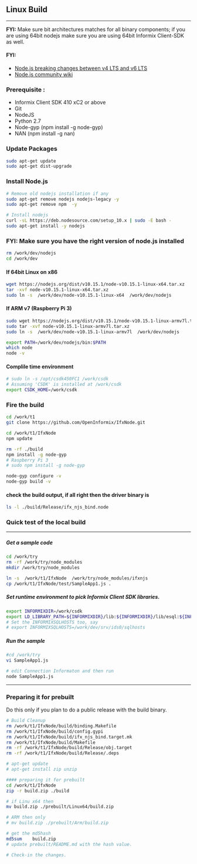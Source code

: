 ## Linux Build
--------------
**FYI:** Make sure bit architectures matches for all binary components; if you are using 64bit nodejs make sure you are using 64bit Informix Client-SDK as well.

#### FYI:
* [Node.js breaking changes between v4 LTS and v6 LTS](https://github.com/nodejs/node/wiki/Breaking-changes-between-v4-LTS-and-v6-LTS)
* [Node.js community wiki](https://github.com/nodejs/node/wiki)


### Prerequisite :
* Informix Client SDK 410 xC2 or above
* Git
* NodeJS
* Python     2.7
* Node-gyp   (npm install -g node-gyp)
* NAN        (npm install -g nan)

### Update Packages
```bash
sudo apt-get update
sudo apt-get dist-upgrade
```


### Install Node.js
```bash
# Remove old nodejs installation if any
sudo apt-get remove nodejs nodejs-legacy -y
sudo apt-get remove npm  -y

# Install nodejs
curl -sL https://deb.nodesource.com/setup_10.x | sudo -E bash -
sudo apt-get install -y nodejs
```

### FYI: Make sure you have the right version of node.js installed

```bash
rm /work/dev/nodejs
cd /work/dev
```

#### If 64bit Linux on x86
```bash
wget https://nodejs.org/dist/v10.15.1/node-v10.15.1-linux-x64.tar.xz
tar -xvf node-v10.15.1-linux-x64.tar.xz
sudo ln -s  /work/dev/node-v10.15.1-linux-x64  /work/dev/nodejs
```

#### If ARM v7 (Raspberry Pi 3)
```bash
sudo wget https://nodejs.org/dist/v10.15.1/node-v10.15.1-linux-armv7l.tar.xz
sudo tar -xvf node-v10.15.1-linux-armv7l.tar.xz
sudo ln -s  /work/dev/node-v10.15.1-linux-armv7l  /work/dev/nodejs
```

```bash
export PATH=/work/dev/nodejs/bin:$PATH
which node
node -v
```

#### Complile time environment
```bash
# sudo ln -s /opt/csdk450FC1 /work/csdk
# Assuming 'CSDK' is installed at /work/csdk
export CSDK_HOME=/work/csdk
```

### Fire the build
```bash
cd /work/t1
git clone https://github.com/OpenInformix/IfxNode.git

cd /work/t1/IfxNode
npm update

rm -rf ./build
npm install -g node-gyp
# Raspberry Pi 3
# sudo npm install -g node-gyp

node-gyp configure -v
node-gyp build -v
```

#### check the build output, if all right then the driver binary is
```bash
ls -l ./build/Release/ifx_njs_bind.node
```



### Quick test of the local build
---------------------------------

##### Get a sample code
```bash
cd /work/try
rm -rf /work/try/node_modules
mkdir /work/try/node_modules

ln -s  /work/t1/IfxNode  /work/try/node_modules/ifxnjs
cp /work/t1/IfxNode/test/SampleApp1.js .
```

##### Set runtime environment to pick Informix Client SDK libraries.
```bash
export INFORMIXDIR=/work/csdk
export LD_LIBRARY_PATH=${INFORMIXDIR}/lib:${INFORMIXDIR}/lib/esql:${INFORMIXDIR}/lib/cli
# Set the INFORMIXSQLHOSTS too, say
# export INFORMIXSQLHOSTS=/work/dev/srv/ids0/sqlhosts
```

##### Run the sample
```bash
#cd /work/try
vi SampleApp1.js

# edit Connection Informaton and then run
node SampleApp1.js
```


---
### Preparing it for prebuilt
Do this only if you plan to do a public release with the build binary.
```bash
# Build Cleanup
rm /work/t1/IfxNode/build/binding.Makefile
rm /work/t1/IfxNode/build/config.gypi
rm /work/t1/IfxNode/build/ifx_njs_bind.target.mk
rm /work/t1/IfxNode/build/Makefile
rm -rf /work/t1/IfxNode/build/Release/obj.target
rm -rf /work/t1/IfxNode/build/Release/.deps

# apt-get update
# apt-get install zip unzip

#### preparing it for prebuilt
cd /work/t1/IfxNode
zip -r build.zip ./build

# if Linu x64 then
mv build.zip ./prebuilt/Linux64/build.zip

# ARM then only
# mv build.zip ./prebuilt/Arm/build.zip

# get the md5hash
md5sum    build.zip
# update prebuilt/README.md with the hash value.

# Check-in the changes.
```
